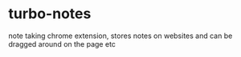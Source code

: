 # turbo-notes
note taking chrome extension, stores notes on websites and can be dragged around on the page etc

